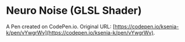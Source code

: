 # Neuro Noise (GLSL Shader)

A Pen created on CodePen.io. Original URL: [https://codepen.io/ksenia-k/pen/vYwgrWv](https://codepen.io/ksenia-k/pen/vYwgrWv).

